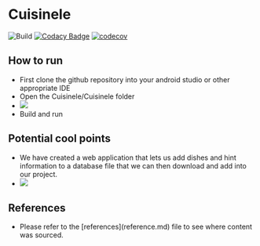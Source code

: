 # Cuisinele
![Build](https://github.com/Axiomatic314/Cuisinele/actions/workflows/gradle.yml/badge.svg)
[![Codacy Badge](https://app.codacy.com/project/badge/Grade/dadfca67fb954b07a750243a9c4a5c1a)](https://www.codacy.com/gh/Axiomatic314/Cuisinele/dashboard?utm_source=github.com&amp;utm_medium=referral&amp;utm_content=Axiomatic314/Cuisinele&amp;utm_campaign=Badge_Grade)
[![codecov](https://codecov.io/gh/Axiomatic314/Cuisinele/branch/master/graph/badge.svg?token=F5AI9XYK7D)](https://codecov.io/gh/Axiomatic314/Cuisinele)

## How to run

<ul>
   <li>First clone the github repository into your android studio or other appropriate IDE</li>
   <li>Open the Cuisinele/Cuisinele folder</li>
   <li><img src="https://user-images.githubusercontent.com/109326678/186302190-1c47226e-f52a-4978-a5b5-03b1cc08b853.png"></li>
   <li>Build and run</li>
</ul>

## Potential cool points

<ul>
   <li>We have created a web application that lets us add dishes and hint information to a database file that we can then download and add into our project.</li>
   <li><img src="https://user-images.githubusercontent.com/109326678/186302609-5c364924-b4c5-486b-a162-94c9473971dd.png"</li>
</ul> 
 
## References

<ul>
   <li>Please refer to the [references](reference.md) file to see where content was sourced.</li>
</ul>
